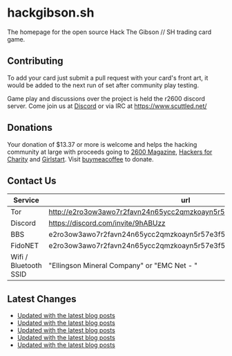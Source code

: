 # hackgibson.sh
The homepage for the open source Hack The Gibson // SH trading card game.


## Contributing

To add your card just submit a pull request with your card's front art, it would be added to the next run of set after community play testing.

Game play and discussions over the project is held the r2600 discord server. Come join us at [Discord](https://discord.com/invite/9hABUzz) or via IRC at https://www.scuttled.net/


## Donations

Your donation of $13.37 or more is welcome and helps the hacking community at large with proceeds going to [2600 Magazine](https://2600.com/), [Hackers for Charity](https://hackersforcharity.org) and [Girlstart](https://girlstart.org).  Visit [buymeacoffee](https://www.buymeacoffee.com/hackgibson.sh) to donate.


## Contact Us

Service | url
-|-
Tor | http://e2ro3ow3awo7r2favn24n65ycc2qmzkoayn5r57e3f56nvjwdcgg32ad.onion
Discord | https://discord.com/invite/9hABUzz
BBS | e2ro3ow3awo7r2favn24n65ycc2qmzkoayn5r57e3f56nvjwdcgg32ad.onion:23
FidoNET | e2ro3ow3awo7r2favn24n65ycc2qmzkoayn5r57e3f56nvjwdcgg32ad.onion:24554
Wifi / Bluetooth SSID | "Ellingson Mineral Company" or "EMC Net - <fidonet address>"

## Latest Changes
<!-- BLOG-POST-LIST:START -->
- [Updated with the latest blog posts](https://github.com/DFW2600/hackgibson.sh/commit/a9ed93f5ee1d3bf8b54e7f45fe754910c111d5f3)
- [Updated with the latest blog posts](https://github.com/DFW2600/hackgibson.sh/commit/5b25d8639eddd5bc3aaaa00e535b4a34cb3e213c)
- [Updated with the latest blog posts](https://github.com/DFW2600/hackgibson.sh/commit/85933be072e66ae05d3da729e85312ca1a256177)
- [Updated with the latest blog posts](https://github.com/DFW2600/hackgibson.sh/commit/7339c8dcd4f211e50bb8bb75998f51f8a8ddda1a)
- [Updated with the latest blog posts](https://github.com/DFW2600/hackgibson.sh/commit/71db0767964aab9f4cad45b9ac2506d78bfa85cb)
<!-- BLOG-POST-LIST:END -->
